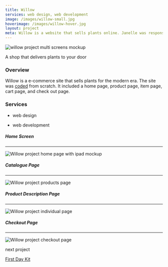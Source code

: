 ```yaml
---
title: Willow
services: web design, web development
image: /images/willow-small.jpg
hoverimage: /images/willow-hover.jpg
layout: project
meta: Willow is a website that sells plants online. Janelle was responsible for designing and developing the website from scratch.
---
```


<img class="img-flex load-hidden push-2" src="{{ site.baseurl }}/images/willow-multi-screens.jpg" alt="willow project multi screens mockup"/>

<div class="text-center pad-top-more gutter-custom">
  <p class="big">A shop that delivers plants to your door</p>
</div>

<div class="grid push project-text">
  <div class="unit xs-1 m-3-4">
    <h3>Overview</h3>
    <p class="pad-r push">Willow is a e-commerce site that sells plants for the modern era. The site was <a href="https://zhaojanelle.github.io/ecommerce-pattern-library/pages/home.html" class="link-underline" target="_blank">coded</a> from scratch. It included a home page, product page, item page, cart page, and check out page.</p>
  </div>
  <aside class="unit xs-1 m-1-4">
    <h3>Services</h3>
    <ul class="list-group">
      <li><p class="push-none">web design</p></li>
      <li><p class="push-none">web development</p></li>
    </ul>
  </aside>
</div>
<div class="center gutter-custom">
  <h5>Home Screen</h5><hr class="push-2">
  <img class="img-flex drop-shadow load-hidden push-2 unit-xs-centered smallwidth" src="{{ site.baseurl }}/images/willow-home.jpg" alt="Willow project home page with ipad mockup"/>
  <h5>Catalogue Page</h5><hr class="push-2">
  <img class="img-flex drop-shadow push-2 load-hidden unit-xs-centered smallwidth" src="{{ site.baseurl }}/images/willow-product.jpg" alt="Willow project products page"/>
  <h5>Product Description Page</h5><hr class="push-2">
  <img class="img-flex drop-shadow push-2 load-hidden unit-xs-centered smallwidth" src="{{ site.baseurl }}/images/willow-individual-product.jpg" alt="Willow project individual page"/>
  <h5>Checkout Page</h5><hr class="push-2">
  <img class="img-flex drop-shadow push-2 load-hidden unit-xs-centered smallwidth" src="{{ site.baseurl }}/images/willow-checkout.jpg" alt="Willow project checkout page"/>
</div>

<div class="text-center pad-top-more push-more">
  <p class="big push-none">next project</p>
  <a class="big link-underline" href="{{ site.baseurl }}/projects/02-first-day-kit/">First Day Kit</a>
</div>
